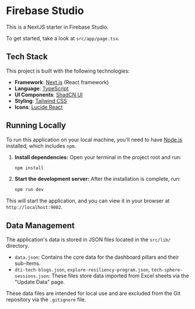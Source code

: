 # Firebase Studio 

This is a NextJS starter in Firebase Studio. 

To get started, take a look at `src/app/page.tsx`.

## Tech Stack

This project is built with the following technologies:

- **Framework**: [Next.js](https://nextjs.org/) (React framework)
- **Language**: [TypeScript](https://www.typescriptlang.org/)
- **UI Components**: [ShadCN UI](https://ui.shadcn.com/)
- **Styling**: [Tailwind CSS](https://tailwindcss.com/)
- **Icons**: [Lucide React](https://lucide.dev/)

## Running Locally

To run this application on your local machine, you'll need to have [Node.js](https://nodejs.org/) installed, which includes `npm`.

1.  **Install dependencies:**
    Open your terminal in the project root and run:
    ```bash
    npm install
    ```

2.  **Start the development server:**
    After the installation is complete, run:
    ```bash
    npm run dev
    ```

This will start the application, and you can view it in your browser at `http://localhost:9002`.

## Data Management

The application's data is stored in JSON files located in the `src/lib/` directory.

- `data.json`: Contains the core data for the dashboard pillars and their sub-items.
- `dti-tech-blogs.json`, `explore-resiliency-program.json`, `tech-sphere-sessions.json`: These files store data imported from Excel sheets via the "Update Data" page.

These data files are intended for local use and are excluded from the Git repository via the `.gitignore` file.
